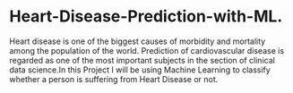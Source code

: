 # Heart-Disease-Prediction-with-ML.
Heart disease is one of the biggest causes of morbidity and mortality among the population of the world. Prediction of cardiovascular disease is regarded as one of the most important subjects in the section of clinical data science.In this Project I will be using Machine Learning to classify whether a person is suffering from Heart Disease or not.
